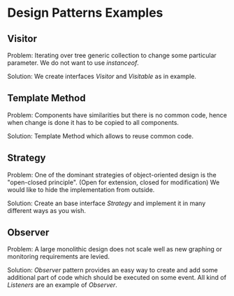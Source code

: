 # Design Patterns Examples #

## Visitor ##

Problem:
Iterating over tree generic collection to change some particular parameter. We do not want to use _instanceof_.

Solution:
We create interfaces _Visitor_ and _Visitable_ as in example.

## Template Method ##

Problem:
Components have similarities but there is no common code, hence when change is done it has to be copied to all components.

Solution:
Template Method which allows to reuse common code.

## Strategy ##

Problem:
One of the dominant strategies of object-oriented design is the "open-closed principle". (Open for extension, closed for modification)
We would like to hide the implementation from outside.

Solution:
Create an base interface _Strategy_ and implement it in many different ways as you wish.

## Observer ##

Problem:
A large monolithic design does not scale well as new graphing or monitoring requirements are levied.

Solution:
_Observer_ pattern provides an easy way to create and add some additional part of code which should be executed on some event. All kind of _Listeners_ are an example of _Observer_.

